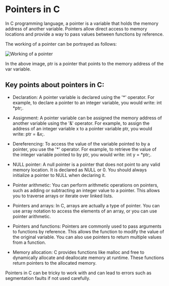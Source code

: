 # Pointers in C

In C programming language, a pointer is a variable that holds the memory address of another variable. Pointers allow direct access to memory locations and provide a way to pass values between functions by reference.

The working of a pointer can be portrayed as follows:

![Working of a pointer](https://media.geeksforgeeks.org/wp-content/uploads/pointers-in-c.png)

In the above image, ptr is a pointer that points to the memory address of the var variable.


## Key points about pointers in C:

- Declaration: A pointer variable is declared using the '*' operator. For example, to declare a pointer to an integer variable, you would write: int *ptr;.

- Assignment: A pointer variable can be assigned the memory address of another variable using the '&' operator. For example, to assign the address of an integer variable x to a pointer variable ptr, you would write: ptr = &x;.

- Dereferencing: To access the value of the variable pointed to by a pointer, you use the '*' operator. For example, to retrieve the value of the integer variable pointed to by ptr, you would write: int y = *ptr;.

- NULL pointer: A null pointer is a pointer that does not point to any valid memory location. It is declared as NULL or 0. You should always initialize a pointer to NULL when declaring it.

- Pointer arithmetic: You can perform arithmetic operations on pointers, such as adding or subtracting an integer value to a pointer. This allows you to traverse arrays or iterate over linked lists.

- Pointers and arrays: In C, arrays are actually a type of pointer. You can use array notation to access the elements of an array, or you can use pointer arithmetic.

- Pointers and functions: Pointers are commonly used to pass arguments to functions by reference. This allows the function to modify the value of the original variable. You can also use pointers to return multiple values from a function.

- Memory allocation: C provides functions like malloc and free to dynamically allocate and deallocate memory at runtime. These functions return pointers to the allocated memory.

Pointers in C can be tricky to work with and can lead to errors such as segmentation faults if not used carefully. 
